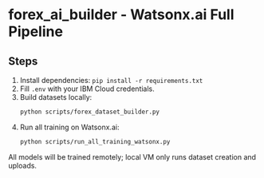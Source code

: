 # forex_ai_builder - Watsonx.ai Full Pipeline

## Steps
1. Install dependencies: `pip install -r requirements.txt`
2. Fill `.env` with your IBM Cloud credentials.
3. Build datasets locally:
   ```bash
   python scripts/forex_dataset_builder.py
   ```
4. Run all training on Watsonx.ai:
   ```bash
   python scripts/run_all_training_watsonx.py
   ```

All models will be trained remotely; local VM only runs dataset creation and uploads.
